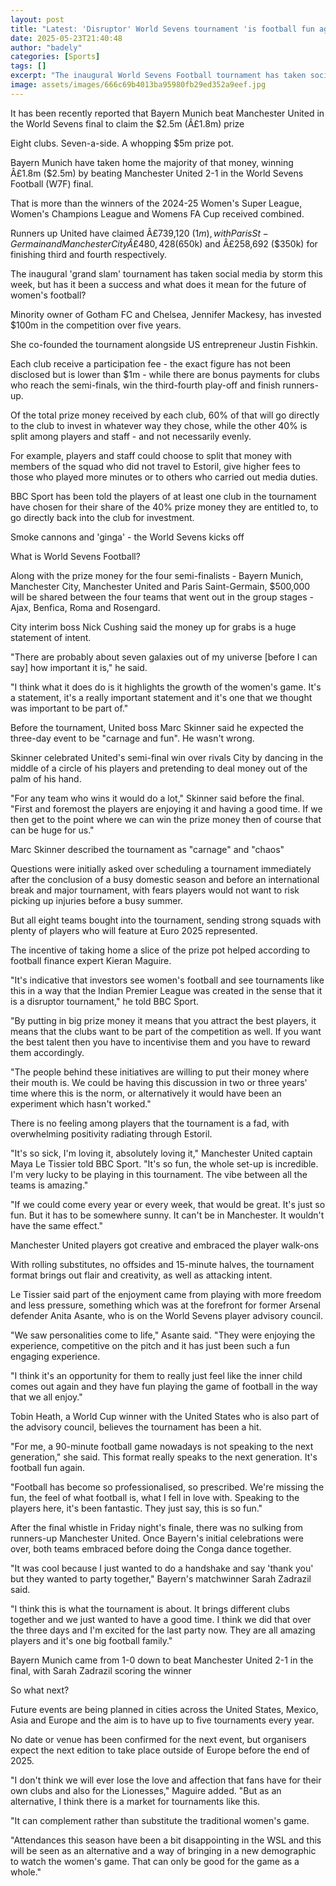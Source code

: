 ```yaml
---
layout: post
title: "Latest: 'Disruptor' World Sevens tournament 'is football fun again'"
date: 2025-05-23T21:40:48
author: "badely"
categories: [Sports]
tags: []
excerpt: "The inaugural World Sevens Football tournament has taken social media by storm this week, but has it been a success and what does it mean for the futu"
image: assets/images/666c69b4013ba95980fb29ed352a9eef.jpg
---
```


It has been recently reported that Bayern Munich beat Manchester United in the World Sevens final to claim the $2.5m (Â£1.8m) prize

Eight clubs. Seven-a-side. A whopping $5m prize pot.

Bayern Munich have taken home the majority of that money, winning Â£1.8m ($2.5m) by beating Manchester United 2-1 in the World Sevens Football (W7F) final.

That is more than the winners of the 2024-25 Women's Super League, Women's Champions League and Womens FA Cup received combined.

Runners up United have claimed Â£739,120 ($1m), with Paris St-Germain and Manchester City Â£480,428 ($650k) and Â£258,692 ($350k) for finishing third and fourth respectively.

The inaugural 'grand slam' tournament has taken social media by storm this week, but has it been a success and what does it mean for the future of women's football?

Minority owner of Gotham FC and Chelsea, Jennifer Mackesy, has invested $100m in the competition over five years.

She co-founded the tournament alongside US entrepreneur Justin Fishkin.

Each club receive a participation fee - the exact figure has not been disclosed but is lower than $1m - while there are bonus payments for clubs who reach the semi-finals, win the third-fourth play-off and finish runners-up.

Of the total prize money received by each club, 60% of that will go directly to the club to invest in whatever way they chose, while the other 40% is split among players and staff - and not necessarily evenly.

For example, players and staff could choose to split that money with members of the squad who did not travel to Estoril, give higher fees to those who played more minutes or to others who carried out media duties.

BBC Sport has been told the players of at least one club in the tournament have chosen for their share of the 40% prize money they are entitled to, to go directly back into the club for investment.

Smoke cannons and 'ginga' - the World Sevens kicks off

What is World Sevens Football?

Along with the prize money for the four semi-finalists - Bayern Munich, Manchester City, Manchester United and Paris Saint-Germain, $500,000 will be shared between the four teams that went out in the group stages - Ajax, Benfica, Roma and Rosengard.

City interim boss Nick Cushing said the money up for grabs is a huge statement of intent.

"There are probably about seven galaxies out of my universe [before I can say] how important it is," he said.

"I think what it does do is it highlights the growth of the women's game. It's a statement, it's a really important statement and it's one that we thought was important to be part of."

Before the tournament, United boss Marc Skinner said he expected the three-day event to be "carnage and fun". He wasn't wrong.

Skinner celebrated United's semi-final win over rivals City by dancing in the middle of a circle of his players and pretending to deal money out of the palm of his hand.

"For any team who wins it would do a lot," Skinner said before the final. "First and foremost the players are enjoying it and having a good time. If we then get to the point where we can win the prize money then of course that can be huge for us."

Marc Skinner described the tournament as "carnage" and "chaos"

Questions were initially asked over scheduling a tournament immediately after the conclusion of a busy domestic season and before an international break and major tournament, with fears players would not want to risk picking up injuries before a busy summer.

But all eight teams bought into the tournament, sending strong squads with plenty of players who will feature at Euro 2025 represented.

The incentive of taking home a slice of the prize pot helped according to football finance expert Kieran Maguire.

"It's indicative that investors see women's football and see tournaments like this in a way that the Indian Premier League was created in the sense that it is a disruptor tournament," he told BBC Sport.

"By putting in big prize money it means that you attract the best players, it means that the clubs want to be part of the competition as well. If you want the best talent then you have to incentivise them and you have to reward them accordingly.

"The people behind these initiatives are willing to put their money where their mouth is. We could be having this discussion in two or three years' time where this is the norm, or alternatively it would have been an experiment which hasn't worked."

There is no feeling among players that the tournament is a fad, with overwhelming positivity radiating through Estoril.

"It's so sick, I'm loving it, absolutely loving it," Manchester United captain Maya Le Tissier told BBC Sport. "It's so fun, the whole set-up is incredible. I'm very lucky to be playing in this tournament. The vibe between all the teams is amazing."

"If we could come every year or every week, that would be great. It's just so fun. But it has to be somewhere sunny. It can't be in Manchester. It wouldn't have the same effect."

Manchester United players got creative and embraced the player walk-ons

With rolling substitutes, no offsides and 15-minute halves, the tournament format brings out flair and creativity, as well as attacking intent.

Le Tissier said part of the enjoyment came from playing with more freedom and less pressure, something which was at the forefront for former Arsenal defender Anita Asante, who is on the World Sevens player advisory council.

"We saw personalities come to life," Asante said. "They were enjoying the experience, competitive on the pitch and it has just been such a fun engaging experience.

"I think it's an opportunity for them to really just feel like the inner child comes out again and they have fun playing the game of football in the way that we all enjoy."

Tobin Heath, a World Cup winner with the United States who is also part of the advisory council, believes the tournament has been a hit.

"For me, a 90-minute football game nowadays is not speaking to the next generation," she said. This format really speaks to the next generation. It's football fun again. 

"Football has become so professionalised, so prescribed. We're missing the fun, the feel of what football is, what I fell in love with. Speaking to the players here, it's been fantastic. They just say, this is so fun."

After the final whistle in Friday night's finale, there was no sulking from runners-up Manchester United. Once Bayern's initial celebrations were over, both teams embraced before doing the Conga dance together.

"It was cool because I just wanted to do a handshake and say 'thank you' but they wanted to party together," Bayern's matchwinner Sarah Zadrazil said.

"I think this is what the tournament is about. It brings different clubs together and we just wanted to have a good time. I think we did that over the three days and I'm excited for the last party now. They are all amazing players and it's one big football family."

Bayern Munich came from 1-0 down to beat Manchester United 2-1 in the final, with Sarah Zadrazil scoring the winner

So what next?

Future events are being planned in cities across the United States, Mexico, Asia and Europe and the aim is to have up to five tournaments every year.

No date or venue has been confirmed for the next event, but organisers expect the next edition to take place outside of Europe before the end of 2025.

"I don't think we will ever lose the love and affection that fans have for their own clubs and also for the Lionesses," Maguire added. "But as an alternative, I think there is a market for tournaments like this.

"It can complement rather than substitute the traditional women's game. 

"Attendances this season have been a bit disappointing in the WSL and this will be seen as an alternative and a way of bringing in a new demographic to watch the women's game. That can only be good for the game as a whole."

